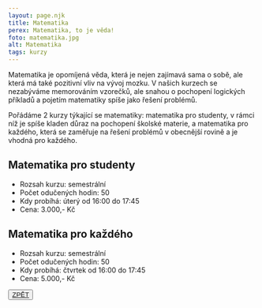 ```yaml
---
layout: page.njk
title: Matematika
perex: Matematika, to je věda!
foto: matematika.jpg
alt: Matematika
tags: kurzy
---
```


<div class="clanek">

Matematika je opomíjená věda, která je nejen zajímavá sama o sobě, ale která má také pozitivní vliv na vývoj mozku. V našich kurzech se nezabýváme memorováním vzorečků, ale snahou o pochopení logických příkladů a pojetím matematiky spíše jako řešení problémů.

Pořádáme 2 kurzy týkající se matematiky: matematika pro studenty, v rámci níž je spíše kladen důraz na pochopení školské materie, a matematika pro každého, která se zaměřuje na řešení problémů v obecnější rovině a je vhodná pro každého.

## Matematika pro studenty

- Rozsah kurzu: semestrální
- Počet odučených hodin: 50
- Kdy probíhá: úterý od 16:00 do 17:45
- Cena: 3.000,- Kč

## Matematika pro každého

- Rozsah kurzu: semestrální
- Počet odučených hodin: 50
- Kdy probíhá: čtvrtek od 16:00 do 17:45
- Cena: 5.000,- Kč

<button class="button__back"><a class="button__back--klik" href="/kurzy/">ZPĚT</a></button>

</div>



